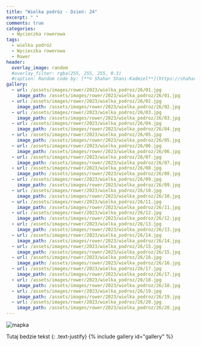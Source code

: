 ```yaml
---
title: "Wielka podróz - Dzień: 24"
excerpt: " "
comments: true
categories:
  - Wycieczka rowerowa
tags:
  - wielka podróż
  - Wycieczka rowerowa
  - Rower
header:
  overlay_image: random
  #overlay_filter: rgba(255, 255, 255, 0.3)
  #caption: Random code by: [**© Shahar Shani-Kadmiel**](https://shaharkadmiel.github.io)"
gallery:
  - url: /assets/images/rower/2023/wielka_podroz/26/01.jpg
    image_path: /assets/images/rower/2023/wielka_podroz/26/01.jpg
  - url: /assets/images/rower/2023/wielka_podroz/26/02.jpg
    image_path: /assets/images/rower/2023/wielka_podroz/26/02.jpg
  - url: /assets/images/rower/2023/wielka_podroz/26/03.jpg
    image_path: /assets/images/rower/2023/wielka_podroz/26/03.jpg
  - url: /assets/images/rower/2023/wielka_podroz/26/04.jpg
    image_path: /assets/images/rower/2023/wielka_podroz/26/04.jpg
  - url: /assets/images/rower/2023/wielka_podroz/26/05.jpg
    image_path: /assets/images/rower/2023/wielka_podroz/26/05.jpg
  - url: /assets/images/rower/2023/wielka_podroz/26/06.jpg
    image_path: /assets/images/rower/2023/wielka_podroz/26/06.jpg
  - url: /assets/images/rower/2023/wielka_podroz/26/07.jpg
    image_path: /assets/images/rower/2023/wielka_podroz/26/07.jpg
  - url: /assets/images/rower/2023/wielka_podroz/26/08.jpg
    image_path: /assets/images/rower/2023/wielka_podroz/26/08.jpg
  - url: /assets/images/rower/2023/wielka_podroz/26/09.jpg
    image_path: /assets/images/rower/2023/wielka_podroz/26/09.jpg
  - url: /assets/images/rower/2023/wielka_podroz/26/10.jpg
    image_path: /assets/images/rower/2023/wielka_podroz/26/10.jpg
  - url: /assets/images/rower/2023/wielka_podroz/26/11.jpg
    image_path: /assets/images/rower/2023/wielka_podroz/26/11.jpg
  - url: /assets/images/rower/2023/wielka_podroz/26/12.jpg
    image_path: /assets/images/rower/2023/wielka_podroz/26/12.jpg
  - url: /assets/images/rower/2023/wielka_podroz/26/13.jpg
    image_path: /assets/images/rower/2023/wielka_podroz/26/13.jpg
  - url: /assets/images/rower/2023/wielka_podroz/26/14.jpg
    image_path: /assets/images/rower/2023/wielka_podroz/26/14.jpg
  - url: /assets/images/rower/2023/wielka_podroz/26/15.jpg
    image_path: /assets/images/rower/2023/wielka_podroz/26/15.jpg
  - url: /assets/images/rower/2023/wielka_podroz/26/16.jpg
    image_path: /assets/images/rower/2023/wielka_podroz/26/16.jpg
  - url: /assets/images/rower/2023/wielka_podroz/26/17.jpg
    image_path: /assets/images/rower/2023/wielka_podroz/26/17.jpg
  - url: /assets/images/rower/2023/wielka_podroz/26/18.jpg
    image_path: /assets/images/rower/2023/wielka_podroz/26/18.jpg
  - url: /assets/images/rower/2023/wielka_podroz/26/19.jpg
    image_path: /assets/images/rower/2023/wielka_podroz/26/19.jpg
  - url: /assets/images/rower/2023/wielka_podroz/26/20.jpg
    image_path: /assets/images/rower/2023/wielka_podroz/26/20.jpg
---
```

![mapka](/assets/images/rower/2023/wielka_podroz/26/mapka.png)

Tutaj bedzie tekst
{: .text-justify}
{% include gallery id="gallery" %}
